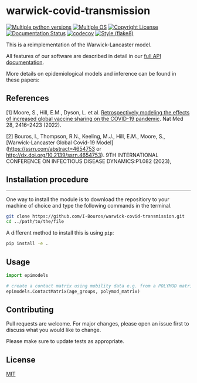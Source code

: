 # warwick-covid-transmission

[![Multiple python versions](https://github.com/I-Bouros/warwick-covid-transmission/actions/workflows/python-version-unittests.yml/badge.svg)](https://github.com/I-Bouros/warwick-covid-transmission/actions/workflows/python-version-unittests.yml)
[![Multiple OS](https://github.com/I-Bouros/warwick-covid-transmission/actions/workflows/os-unittests.yml/badge.svg)](https://github.com/I-Bouros/warwick-covid-transmission/actions/workflows/os-unittests.yml)
[![Copyright License](https://github.com/I-Bouros/warwick-covid-transmission/actions/workflows/check-copyright.yml/badge.svg)](https://github.com/I-Bouros/warwick-covid-transmission/actions/workflows/check-copyright.yml)
[![Documentation Status](https://readthedocs.org/projects/warwick-covid-transmission/badge/?version=latest)](https://warwick-covid-transmission.readthedocs.io/en/latest/?badge=latest)
[![codecov](https://codecov.io/gh/I-Bouros/warwick-covid-transmission/branch/main/graph/badge.svg?token=SNHCUJIS3B)](https://codecov.io/gh/I-Bouros/warwick-covid-transmission)
[![Style (flake8)](https://github.com/I-Bouros/warwick-covid-transmission/actions/workflows/flake8-style-test.yml/badge.svg)](https://github.com/I-Bouros/warwick-covid-transmission/actions/workflows/flake8-style-test.yml)

This is a reimplementation of the Warwick-Lancaster model.

All features of our software are described in detail in our
[full API documentation](https://warwick-covid-transmission.readthedocs.io/en/latest/).

More details on epidemiological models and inference can be found in these
papers:

## References
[1] Moore, S., Hill, E.M., Dyson, L. et al. [Retrospectively modeling the effects of increased global vaccine sharing on the COVID-19 pandemic](https://doi.org/10.1038/s41591-022-02064-y). Nat Med 28, 2416–2423 (2022).

[2] Bouros, I., Thompson, R.N., Keeling, M.J., Hill, E.M., Moore, S., [Warwick-Lancaster Global Covid-19 Model](https://ssrn.com/abstract=4654753 or http://dx.doi.org/10.2139/ssrn.4654753). 9TH INTERNATIONAL CONFERENCE ON INFECTIOUS DISEASE DYNAMICS:P1.082 (2023),

## Installation procedure
***
One way to install the module is to download the repositiory to your machine of choice and type the following commands in the terminal. 
```bash
git clone https://github.com/I-Bouros/warwick-covid-transmission.git
cd ../path/to/the/file
```

A different method to install this is using `pip`:

```bash
pip install -e .
```

## Usage

```python
import epimodels

# create a contact matrix using mobility data e.g. from a POLYMOD matrix
epimodels.ContactMatrix(age_groups, polymod_matrix)
```

## Contributing
Pull requests are welcome. For major changes, please open an issue first to discuss what you would like to change.

Please make sure to update tests as appropriate.

## License
[MIT](https://choosealicense.com/licenses/mit/)
